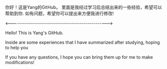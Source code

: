 你好！这是Yang的GitHub。
里面是我经过学习后总结出来的一些经验，希望可以帮助到你.
如有问题，希望你可以提出来方便我进行修改!

<------------------------------------------------>

Hello! This is Yang's GitHub.

Inside are some experiences that I have summarized after studying, hoping to help you

If you have any questions, I hope you can bring them up for me to make modifications!
